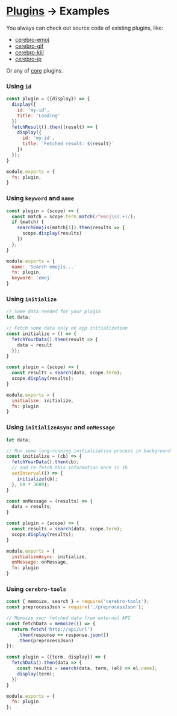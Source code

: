 # <a href="../plugins.md">Plugins</a> → Examples
You always can check out source code of existing plugins, like:

* [cerebro-emoj](https://github.com/KELiON/cerebro-emoj)
* [cerebro-gif](https://github.com/KELiON/cerebro-gif)
* [cerebro-kill](https://github.com/KELiON/cerebro-kill)
* [cerebro-ip](https://github.com/KELiON/cerebro-ip)


Or any of [core](../../main/plugins/core) plugins.

### Using `id`
```js
const plugin = ({display}) => {
  display({
    id: 'my-id',
    title: 'Loading'
  })
  fetchResult().then((result) => {
    display({
      id: 'my-id',
      title: `Fetched result: ${result}`
    })
  });
}

module.exports = {
  fn: plugin,
}
```

### Using `keyword` and `name`
```js
const plugin = (scope) => {
  const match = scope.term.match(/^emoj\s(.+)/);
  if (match) {
    searchEmojis(match[1]).then(results => {
      scope.display(results)
    })
  };
}

module.exports = {
  name: 'Search emojis...'
  fn: plugin,
  keyword: 'emoj'
}

```

### Using `initialize`
```js
// Some data needed for your plugin
let data;

// Fetch some data only on app initialization
const initialize = () => {
  fetchYourData().then(result => {
    data = result
  });
}

const plugin = (scope) => {
  const results = search(data, scope.term);
  scope.display(results);
}

module.exports = {
  initialize: initialize,
  fn: plugin
}
```


### Using `initializeAsync` and `onMessage`
```js
let data;

// Run some long-running initialization process in background
const initialize = (cb) => {
  fetchYourData().then(cb);
  // and re-fetch this information once in 1h
  setInterval(() => {
    initialize(cb);
  }, 60 * 3600);
}

const onMessage = (results) => {
  data = results;
}

const plugin = (scope) => {
  const results = search(data, scope.term);
  scope.display(results);
}

module.exports = {
  initializeAsync: initialize,
  onMessage: onMessage,
  fn: plugin
}
```

### Using `cerebro-tools`
```js
const { memoize, search } = require('cerebro-tools');
const preprocessJson = require('./preprocessJson');

// Memoize your fetched data from external API
const fetchData = memoize(() => {
  return fetch('http://api/url')
    .then(response => response.json())
    .then(preprocessJson)
});

const plugin = ({term, display}) => {
  fetchData().then(data => {
    const results = search(data, term, (el) => el.name);
    display(term);
  })
}

module.exports = {
  fn: plugin
};
```
